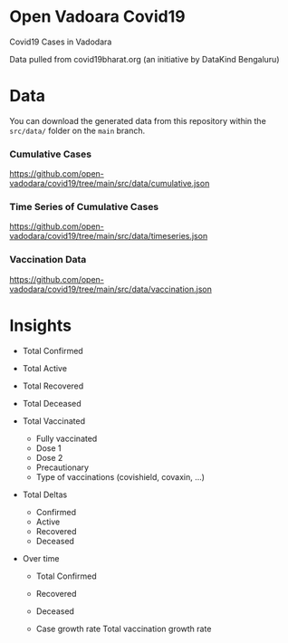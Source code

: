 # Open Vadoara Covid19

Covid19 Cases in Vadodara

Data pulled from covid19bharat.org (an initiative by DataKind Bengaluru)

# Data

You can download the generated data from this repository within the `src/data/` folder on the `main` branch.

### Cumulative Cases
https://github.com/open-vadodara/covid19/tree/main/src/data/cumulative.json

### Time Series of Cumulative Cases
https://github.com/open-vadodara/covid19/tree/main/src/data/timeseries.json

### Vaccination Data
https://github.com/open-vadodara/covid19/tree/main/src/data/vaccination.json


# Insights

- Total Confirmed
- Total Active
- Total Recovered
- Total Deceased
- Total Vaccinated
  * Fully vaccinated
  * Dose 1
  * Dose 2
  * Precautionary
  * Type of vaccinations (covishield, covaxin, ...)

- Total Deltas
  * Confirmed
  * Active
  * Recovered
  * Deceased

- Over time
  * Total Confirmed
  * Recovered
  * Deceased

  * Case growth rate
Total vaccination growth rate